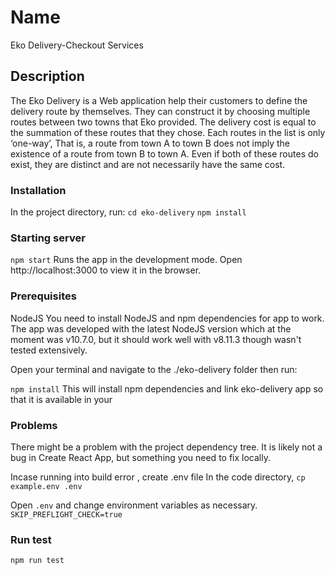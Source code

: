 
# Name
Eko Delivery-Checkout Services


## Description
The Eko Delivery is a Web application  help their customers  to  define the delivery route by themselves. They can construct it by choosing multiple routes between two towns that Eko provided. The delivery cost is equal to the summation of these routes that they chose. Each routes in the list is only ‘one-way’, That is, a route from town A to town B does not imply the existence of a route from town B to town A. Even if both of these routes do exist, they are distinct and are not necessarily have the same cost.

### Installation
In the project directory, run:
`cd eko-delivery`
`npm install`


### Starting server
`npm start`
Runs the app in the development mode.
Open http://localhost:3000 to view it in the browser. 

### Prerequisites
NodeJS
You  need to install NodeJS and npm dependencies for app to work. The app was developed with the latest NodeJS version which at the moment was v10.7.0, but it should work well with v8.11.3 though wasn't tested extensively.

Open your terminal and navigate to the ./eko-delivery folder then run:

`npm install`
This will install npm dependencies and link eko-delivery app so that it is available in your 

### Problems 

There might be a problem with the project dependency tree.
It is likely not a bug in Create React App, but something you need to fix locally.

Incase running into build error ,  create .env file
In the code directory, `cp example.env .env`

Open `.env` and change environment variables as necessary. 
`SKIP_PREFLIGHT_CHECK=true`


### Run test
`npm run test`